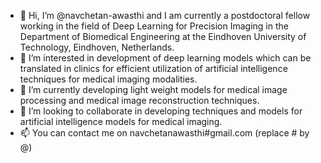 - 👋 Hi, I’m @navchetan-awasthi and I am currently a postdoctoral fellow working in the field of Deep Learning for Precision Imaging in the Department of 
Biomedical Engineering at the Eindhoven University of Technology, Eindhoven, Netherlands.
- 👀 I’m interested in development of deep learning models which can be translated in clinics for efficient utilization of artificial intelligence techniques for 
medical imaging modalities.
- 🌱 I’m currently developing light weight models for medical image processing and medical image reconstruction techniques.
- 💞️ I’m looking to collaborate in developing techniques and models for artificial intelligence models for medical imaging.
- 📫 You can contact me on navchetanawasthi#gmail.com (replace # by @)

<!---
navchetan-awasthi/navchetan-awasthi is a ✨ special ✨ repository because its `README.md` (this file) appears on your GitHub profile.
You can click the Preview link to take a look at your changes.
--->
